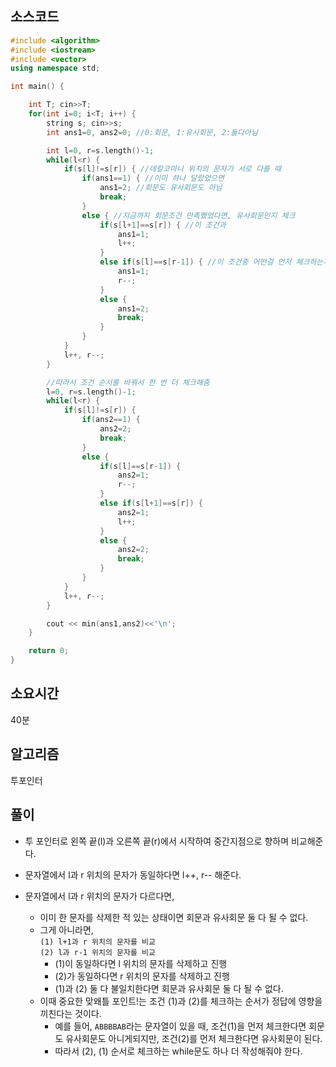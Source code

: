 ## 소스코드
```cpp
#include <algorithm>
#include <iostream>
#include <vector>
using namespace std;

int main() {

    int T; cin>>T;
    for(int i=0; i<T; i++) {
        string s; cin>>s;
        int ans1=0, ans2=0; //0:회문, 1:유사회문, 2:둘다아님

        int l=0, r=s.length()-1;
        while(l<r) {
            if(s[l]!=s[r]) { //데칼코마니 위치의 문자가 서로 다를 때
                if(ans1==1) { //이미 하나 달랐었으면
                    ans1=2; //회문도 유사회문도 아님
                    break;
                }
                else { //지금까지 회문조건 만족했었다면, 유사회문인지 체크
                    if(s[l+1]==s[r]) { //이 조건과
                        ans1=1;
                        l++;
                    }
                    else if(s[l]==s[r-1]) { //이 조건중 어떤걸 먼저 체크하는지가 결과에 영향을 미침
                        ans1=1;
                        r--;
                    }
                    else {
                        ans1=2;
                        break;
                    }
                }
            }
            l++, r--;
        }

        //따라서 조건 순서를 바꿔서 한 번 더 체크해줌
        l=0, r=s.length()-1;
        while(l<r) {
            if(s[l]!=s[r]) {
                if(ans2==1) {
                    ans2=2;
                    break;
                }
                else {
                    if(s[l]==s[r-1]) {
                        ans2=1;
                        r--;
                    }
                    else if(s[l+1]==s[r]) {
                        ans2=1;
                        l++;
                    }
                    else {
                        ans2=2;
                        break;
                    }
                }
            }
            l++, r--;
        }

        cout << min(ans1,ans2)<<'\n';
    }

    return 0;
}


```


## 소요시간
40분


## 알고리즘
투포인터


## 풀이
- 투 포인터로 왼쪽 끝(l)과 오른쪽 끝(r)에서 시작하여 중간지점으로 향하며 비교해준다.

- 문자열에서 l과 r 위치의 문자가 동일하다면 l++, r-- 해준다.
- 문자열에서 l과 r 위치의 문자가 다르다면, 
    - 이미 한 문자를 삭제한 적 있는 상태이면 회문과 유사회문 둘 다 될 수 없다.
    - 그게 아니라면,<br>
        `(1) l+1과 r 위치의 문자를 비교`<br>
        `(2) l과 r-1 위치의 문자를 비교`
        - (1)이 동일하다면 l 위치의 문자를 삭제하고 진행
        - (2)가 동일하다면 r 위치의 문자를 삭제하고 진행
        - (1)과 (2) 둘 다 불일치한다면 회문과 유사회문 둘 다 될 수 없다.
    - 이때 중요한 맞왜틀 포인트!는 조건 (1)과 (2)를 체크하는 순서가 정답에 영향을 끼친다는 것이다.
        - 예를 들어,  `ABBBBAB`라는 문자열이 있을 때,
            조건(1)을 먼저 체크한다면 회문도 유사회문도 아니게되지만, 조건(2)를 먼저 체크한다면 유사회문이 된다.
        - 따라서 (2), (1) 순서로 체크하는 while문도 하나 더 작성해줘야 한다.
